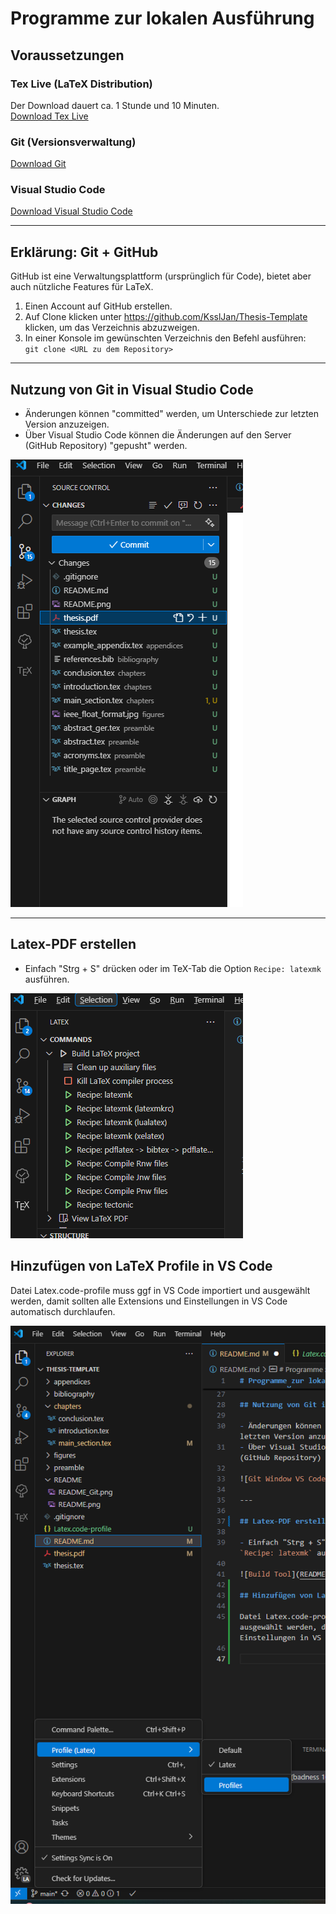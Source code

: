 # Programme zur lokalen Ausführung

## Voraussetzungen

### Tex Live (LaTeX Distribution)
Der Download dauert ca. 1 Stunde und 10 Minuten.  
[Download Tex Live](https://www.tug.org/texlive/)

### Git (Versionsverwaltung)
[Download Git](https://git-scm.com/downloads)

### Visual Studio Code
[Download Visual Studio Code](https://code.visualstudio.com/download)

---

## Erklärung: Git + GitHub

GitHub ist eine Verwaltungsplattform (ursprünglich für Code), bietet aber auch nützliche Features für LaTeX.

1. Einen Account auf GitHub erstellen.
2. Auf Clone klicken unter https://github.com/KsslJan/Thesis-Template klicken, um das Verzeichnis abzuzweigen.
3. In einer Konsole im gewünschten Verzeichnis den Befehl ausführen:  
   `git clone <URL zu dem Repository>`

---

## Nutzung von Git in Visual Studio Code

- Änderungen können "committed" werden, um Unterschiede zur letzten Version anzuzeigen.
- Über Visual Studio Code können die Änderungen auf den Server (GitHub Repository) "gepusht" werden.

![Git Window VS Code](README/README_Git.png)

---

## Latex-PDF erstellen

- Einfach "Strg + S" drücken oder im TeX-Tab die Option `Recipe: latexmk` ausführen.

![Build Tool](README/README_Pdf_Build.png)

## Hinzufügen von LaTeX Profile in VS Code

Datei Latex.code-profile muss ggf in VS Code importiert und ausgewählt werden, damit sollten alle Extensions und Einstellungen in VS Code automatisch durchlaufen.

![LaTeX Profile VS Code](README/README_Profile.png)
